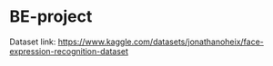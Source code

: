 # BE-project

Dataset link: https://www.kaggle.com/datasets/jonathanoheix/face-expression-recognition-dataset
